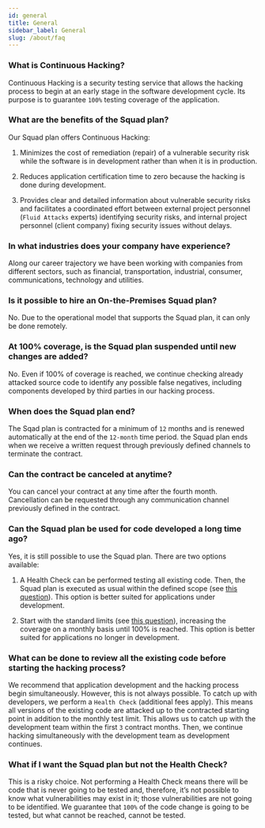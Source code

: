 ```yaml
---
id: general
title: General
sidebar_label: General
slug: /about/faq
---
```


### What is Continuous Hacking?
Continuous Hacking is
a security testing service
that allows the hacking process
to begin at an early stage
in the software development cycle.
Its purpose is to guarantee
`100%` testing coverage of the application.


### What are the benefits of the Squad plan?
Our Squad plan offers
Continuous Hacking:
1. Minimizes the cost of remediation (repair)
of a vulnerable security risk
while the software is in development
rather than when it is in production.

1. Reduces application certification time to zero
because the hacking is done during development.

1. Provides clear and detailed information
about vulnerable security risks
and facilitates a coordinated effort
between external project personnel
(`Fluid Attacks` experts)
identifying security risks,
and internal project personnel
(client company)
fixing security issues without delays.

### In what industries does your company have experience?
Along our career trajectory
we have been working with companies
from different sectors,
such as financial, transportation,
industrial, consumer, communications,
technology and utilities.

### Is it possible to hire an On-the-Premises Squad plan?
No.
Due to the operational model
that supports the Squad plan,
it can only be done remotely.

### At 100% coverage, is the Squad plan suspended until new changes are added?
No.
Even if 100% of coverage is reached,
we continue checking
already attacked source code
to identify any possible false negatives,
including components developed
by third parties in our hacking process.

### When does the Squad plan end?
The Sqad plan is contracted
for a minimum of `12` months
and is renewed automatically
at the end of the `12-month` time period.
the Squad plan ends
when we receive a written request
through previously defined channels
to terminate the contract.

### Can the contract be canceled at anytime?
You can cancel your contract
at any time after the fourth month.
Cancellation can be requested
through any communication channel
previously defined in the contract.

### Can the Squad plan be used for code developed a long time ago?
Yes,
it is still possible
to use the Squad plan.
There are two
options available:

1. A Health Check can be performed
testing all existing code.
Then,
the Squad plan is executed as usual
within the defined scope
(see [this question](/about/faq/speed#how-are-development-cycles-not-slowed-down-by-manual-reviews)).
This option is better suited
for applications under development.

2. Start with the standard limits
(see [this question](/about/faq/speed#does-the-squad-plan-use-automated-tools-or-is-it-a-manual-process)),
increasing the coverage
on a monthly basis
until 100% is reached.
This option is better suited
for applications
no longer in development.

### What can be done to review all the existing code before starting the hacking process?
We recommend
that application development
and the hacking process
begin simultaneously.
However,
this is not always possible.
To catch up with developers,
we perform a `Health Check`
(additional fees apply).
This means all versions of the existing code
are attacked
up to the contracted starting point
in addition to the monthly test limit.
This allows us to catch up
with the development team
within the first `3` contract months.
Then,
we continue hacking simultaneously
with the development team
as development continues.

### What if I want the Squad plan but not the Health Check?
This is a risky choice.
Not performing a Health Check
means there will be code
that is never going to be tested and,
therefore,
it’s not possible to know
what vulnerabilities may exist in it;
those vulnerabilities
are not going to be identified.
We guarantee
that `100%` of the code change
is going to be tested,
but what cannot be reached,
cannot be tested.
